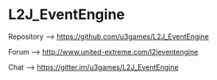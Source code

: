 # L2J_EventEngine
Repository --> https://github.com/u3games/L2J_EventEngine

Forum --> http://www.united-extreme.com/l2jeventengine

Chat --> https://gitter.im/u3games/L2J_EventEngine
